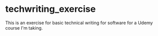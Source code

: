 # techwriting_exercise
This is an exercise for basic technical writing for software for a Udemy course I'm taking.
